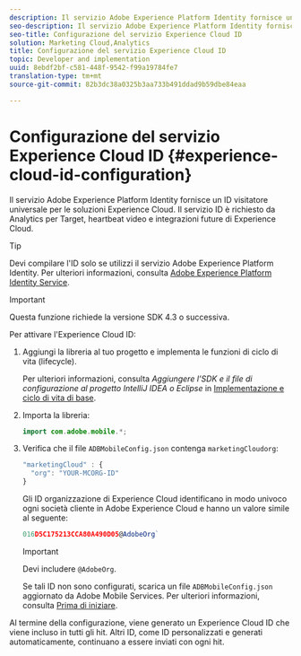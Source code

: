 ```yaml
---
description: Il servizio Adobe Experience Platform Identity fornisce un ID visitatore universale per le soluzioni Experience Cloud. Il servizio ID è richiesto da Analytics per Target, heartbeat video e integrazioni future di Experience Cloud.
seo-description: Il servizio Adobe Experience Platform Identity fornisce un ID visitatore universale per le soluzioni Experience Cloud. Il servizio ID è richiesto da Analytics per Target, heartbeat video e integrazioni future di Experience Cloud.
seo-title: Configurazione del servizio Experience Cloud ID
solution: Marketing Cloud,Analytics
title: Configurazione del servizio Experience Cloud ID
topic: Developer and implementation
uuid: 8ebdf2bf-c581-448f-9542-f99a19784fe7
translation-type: tm+mt
source-git-commit: 82b3dc38a0325b3aa733b491ddad9b59dbe84eaa

---
```



# Configurazione del servizio Experience Cloud ID {#experience-cloud-id-configuration}

Il servizio Adobe Experience Platform Identity fornisce un ID visitatore universale per le soluzioni Experience Cloud. Il servizio ID è richiesto da Analytics per Target, heartbeat video e integrazioni future di Experience Cloud.

>[!TIP]
>
>Devi compilare l&#39;ID solo se utilizzi il servizio Adobe Experience Platform Identity. Per ulteriori informazioni, consulta [Adobe Experience Platform Identity Service](https://docs.adobe.com/content/help/it-IT/id-service/using/home.html).

>[!IMPORTANT]
>
>Questa funzione richiede la versione SDK 4.3 o successiva.

Per attivare l&#39;Experience Cloud ID:

1. Aggiungi la libreria al tuo progetto e implementa le funzioni di ciclo di vita (lifecycle).

   Per ulteriori informazioni, consulta *Aggiungere l’SDK e il file di configurazione al progetto IntelliJ IDEA o Eclipse* in [Implementazione e ciclo di vita di base](/help/android/getting-started/dev-qs.md).

1. Importa la libreria:

   ```java
   import com.adobe.mobile.*;
   ```

1. Verifica che il file `ADBMobileConfig.json` contenga `marketingCloudorg`:

   ```js
   "marketingCloud" : { 
     "org": "YOUR-MCORG-ID" 
   }
   ```

   Gli ID organizzazione di Experience Cloud identificano in modo univoco ogni società cliente in Adobe Experience Cloud e hanno un valore simile al seguente:

   ```js
   016D5C175213CCA80A490D05@AdobeOrg`
   ```

   >[!IMPORTANT]
   >
   >Devi includere `@AdobeOrg`.

   Se tali ID non sono configurati, scarica un file `ADBMobileConfig.json` aggiornato da Adobe Mobile Services. Per ulteriori informazioni, consulta [Prima di iniziare](/help/android/getting-started/requirements.md).

Al termine della configurazione, viene generato un Experience Cloud ID che viene incluso in tutti gli hit. Altri ID, come ID personalizzati e generati automaticamente, continuano a essere inviati con ogni hit.
